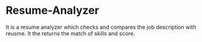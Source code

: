 # Resume-Analyzer
It is a resume analyzer which checks and compares the job description with reusme. It the returns the match of skills and score.
